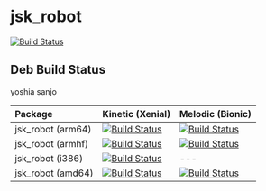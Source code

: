 # jsk_robot

[![Build Status](https://travis-ci.org/jsk-ros-pkg/jsk_robot.svg)](https://travis-ci.org/jsk-ros-pkg/jsk_robot)


## Deb Build Status

[//]: # (!!DO NOT EDIT !!)

[//]: # (THIS SECTION IS AUTOMATICALLY GENERATED BY)

[//]: # (rosrun jsk_tools generate_deb_status_table.py jsk_robot)

yoshia sanjo


| Package           | Kinetic (Xenial)                                                                                                                                                                               | Melodic (Bionic)                                                                                                                                                                               |
|:------------------|:-----------------------------------------------------------------------------------------------------------------------------------------------------------------------------------------------|:-----------------------------------------------------------------------------------------------------------------------------------------------------------------------------------------------|
| jsk_robot (arm64) | [![Build Status](http://build.ros.org/job/Kbin_uxv8_uXv8__jsk_robot__ubuntu_xenial_arm64__binary/badge/icon)](http://build.ros.org/job/Kbin_uxv8_uXv8__jsk_robot__ubuntu_xenial_arm64__binary) | [![Build Status](http://build.ros.org/job/Mbin_ubv8_uBv8__jsk_robot__ubuntu_bionic_arm64__binary/badge/icon)](http://build.ros.org/job/Mbin_ubv8_uBv8__jsk_robot__ubuntu_bionic_arm64__binary) |
| jsk_robot (armhf) | [![Build Status](http://build.ros.org/job/Kbin_uxhf_uXhf__jsk_robot__ubuntu_xenial_armhf__binary/badge/icon)](http://build.ros.org/job/Kbin_uxhf_uXhf__jsk_robot__ubuntu_xenial_armhf__binary) | [![Build Status](http://build.ros.org/job/Mbin_ubhf_uBhf__jsk_robot__ubuntu_bionic_armhf__binary/badge/icon)](http://build.ros.org/job/Mbin_ubhf_uBhf__jsk_robot__ubuntu_bionic_armhf__binary) |
| jsk_robot (i386)  | [![Build Status](http://build.ros.org/job/Kbin_uX32__jsk_robot__ubuntu_xenial_i386__binary/badge/icon)](http://build.ros.org/job/Kbin_uX32__jsk_robot__ubuntu_xenial_i386__binary)             | ---                                                                                                                                                                                            |
| jsk_robot (amd64) | [![Build Status](http://build.ros.org/job/Kbin_uX64__jsk_robot__ubuntu_xenial_amd64__binary/badge/icon)](http://build.ros.org/job/Kbin_uX64__jsk_robot__ubuntu_xenial_amd64__binary)           | [![Build Status](http://build.ros.org/job/Mbin_uB64__jsk_robot__ubuntu_bionic_amd64__binary/badge/icon)](http://build.ros.org/job/Mbin_uB64__jsk_robot__ubuntu_bionic_amd64__binary)           |

[//]: #
